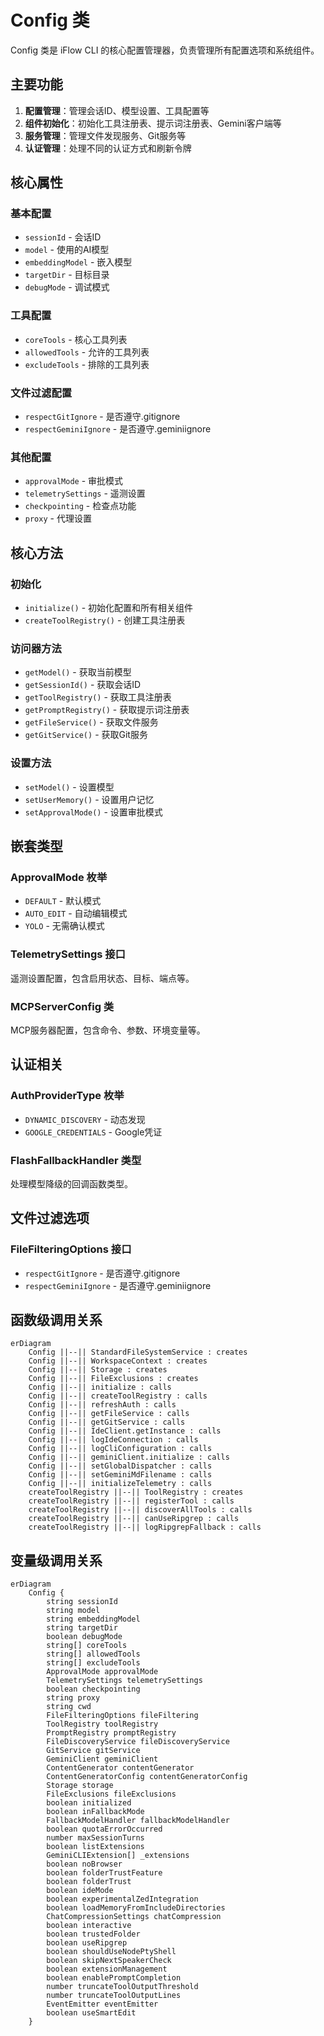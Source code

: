 # Config 类

Config 类是 iFlow CLI 的核心配置管理器，负责管理所有配置选项和系统组件。

## 主要功能

1. **配置管理**：管理会话ID、模型设置、工具配置等
2. **组件初始化**：初始化工具注册表、提示词注册表、Gemini客户端等
3. **服务管理**：管理文件发现服务、Git服务等
4. **认证管理**：处理不同的认证方式和刷新令牌

## 核心属性

### 基本配置
- `sessionId` - 会话ID
- `model` - 使用的AI模型
- `embeddingModel` - 嵌入模型
- `targetDir` - 目标目录
- `debugMode` - 调试模式

### 工具配置
- `coreTools` - 核心工具列表
- `allowedTools` - 允许的工具列表
- `excludeTools` - 排除的工具列表

### 文件过滤配置
- `respectGitIgnore` - 是否遵守.gitignore
- `respectGeminiIgnore` - 是否遵守.geminiignore

### 其他配置
- `approvalMode` - 审批模式
- `telemetrySettings` - 遥测设置
- `checkpointing` - 检查点功能
- `proxy` - 代理设置

## 核心方法

### 初始化
- `initialize()` - 初始化配置和所有相关组件
- `createToolRegistry()` - 创建工具注册表

### 访问器方法
- `getModel()` - 获取当前模型
- `getSessionId()` - 获取会话ID
- `getToolRegistry()` - 获取工具注册表
- `getPromptRegistry()` - 获取提示词注册表
- `getFileService()` - 获取文件服务
- `getGitService()` - 获取Git服务

### 设置方法
- `setModel()` - 设置模型
- `setUserMemory()` - 设置用户记忆
- `setApprovalMode()` - 设置审批模式

## 嵌套类型

### ApprovalMode 枚举
- `DEFAULT` - 默认模式
- `AUTO_EDIT` - 自动编辑模式
- `YOLO` - 无需确认模式

### TelemetrySettings 接口
遥测设置配置，包含启用状态、目标、端点等。

### MCPServerConfig 类
MCP服务器配置，包含命令、参数、环境变量等。

## 认证相关

### AuthProviderType 枚举
- `DYNAMIC_DISCOVERY` - 动态发现
- `GOOGLE_CREDENTIALS` - Google凭证

### FlashFallbackHandler 类型
处理模型降级的回调函数类型。

## 文件过滤选项

### FileFilteringOptions 接口
- `respectGitIgnore` - 是否遵守.gitignore
- `respectGeminiIgnore` - 是否遵守.geminiignore

## 函数级调用关系

```mermaid
erDiagram
    Config ||--|| StandardFileSystemService : creates
    Config ||--|| WorkspaceContext : creates
    Config ||--|| Storage : creates
    Config ||--|| FileExclusions : creates
    Config ||--|| initialize : calls
    Config ||--|| createToolRegistry : calls
    Config ||--|| refreshAuth : calls
    Config ||--|| getFileService : calls
    Config ||--|| getGitService : calls
    Config ||--|| IdeClient.getInstance : calls
    Config ||--|| logIdeConnection : calls
    Config ||--|| logCliConfiguration : calls
    Config ||--|| geminiClient.initialize : calls
    Config ||--|| setGlobalDispatcher : calls
    Config ||--|| setGeminiMdFilename : calls
    Config ||--|| initializeTelemetry : calls
    createToolRegistry ||--|| ToolRegistry : creates
    createToolRegistry ||--|| registerTool : calls
    createToolRegistry ||--|| discoverAllTools : calls
    createToolRegistry ||--|| canUseRipgrep : calls
    createToolRegistry ||--|| logRipgrepFallback : calls
```

## 变量级调用关系

```mermaid
erDiagram
    Config {
        string sessionId
        string model
        string embeddingModel
        string targetDir
        boolean debugMode
        string[] coreTools
        string[] allowedTools
        string[] excludeTools
        ApprovalMode approvalMode
        TelemetrySettings telemetrySettings
        boolean checkpointing
        string proxy
        string cwd
        FileFilteringOptions fileFiltering
        ToolRegistry toolRegistry
        PromptRegistry promptRegistry
        FileDiscoveryService fileDiscoveryService
        GitService gitService
        GeminiClient geminiClient
        ContentGenerator contentGenerator
        ContentGeneratorConfig contentGeneratorConfig
        Storage storage
        FileExclusions fileExclusions
        boolean initialized
        boolean inFallbackMode
        FallbackModelHandler fallbackModelHandler
        boolean quotaErrorOccurred
        number maxSessionTurns
        boolean listExtensions
        GeminiCLIExtension[] _extensions
        boolean noBrowser
        boolean folderTrustFeature
        boolean folderTrust
        boolean ideMode
        boolean experimentalZedIntegration
        boolean loadMemoryFromIncludeDirectories
        ChatCompressionSettings chatCompression
        boolean interactive
        boolean trustedFolder
        boolean useRipgrep
        boolean shouldUseNodePtyShell
        boolean skipNextSpeakerCheck
        boolean extensionManagement
        boolean enablePromptCompletion
        number truncateToolOutputThreshold
        number truncateToolOutputLines
        EventEmitter eventEmitter
        boolean useSmartEdit
    }
```